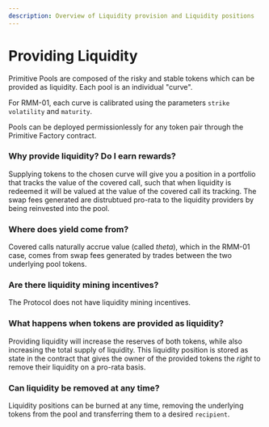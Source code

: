 ```yaml
---
description: Overview of Liquidity provision and Liquidity positions
---
```


# Providing Liquidity

Primitive Pools are composed of the risky and stable tokens which can be provided as liquidity. Each pool is an individual "curve". 

For RMM-01, each curve is calibrated using the parameters `strike` `volatility` and `maturity`.

Pools can be deployed permissionlessly for any token pair through the Primitive Factory contract.

### Why provide liquidity? Do I earn rewards?

Supplying tokens to the chosen curve will give you a position in a portfolio that tracks the value of the covered call, such that when liquidity is redeemed it will be valued at the value of the covered call its tracking. The swap fees generated are distrubtued pro-rata to the liquidity providers by being reinvested into the pool.

### Where does yield come from?

Covered calls naturally accrue value (called _theta_), which in the RMM-01 case, comes from swap fees generated by trades between the two underlying pool tokens.

### Are there liquidity mining incentives?

The Protocol does not have liquidity mining incentives.

### What happens when tokens are provided as liquidity?

Providing liquidity will increase the reserves of both tokens, while also increasing the total supply of liquidity. This liquidity position is stored as state in the contract that gives the owner of the provided tokens the _right_ to remove their liquidity on a pro-rata basis.

### Can liquidity be removed at any time?

Liquidity positions can be burned at any time, removing the underlying tokens from the pool and transferring them to a desired `recipient`.


